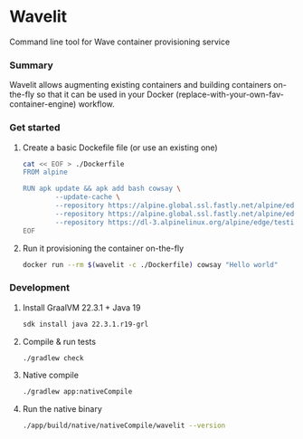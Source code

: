 # Wavelit 

Command line tool for Wave container provisioning service

### Summary 

Wavelit allows augmenting existing containers and building containers on-the-fly so
that it can be used in your Docker (replace-with-your-own-fav-container-engine) workflow.

### Get started

1. Create a basic Dockefile file (or use an existing one)
   
    ```bash
    cat << EOF > ./Dockerfile
    FROM alpine 

    RUN apk update && apk add bash cowsay \
            --update-cache \
            --repository https://alpine.global.ssl.fastly.net/alpine/edge/community \
            --repository https://alpine.global.ssl.fastly.net/alpine/edge/main \
            --repository https://dl-3.alpinelinux.org/alpine/edge/testing
    EOF
    ```

2. Run it provisioning the container on-the-fly


    ```bash
    docker run --rm $(wavelit -c ./Dockerfile) cowsay "Hello world"
    ```


### Development 

1. Install GraalVM 22.3.1 + Java 19 

    ```bash
    sdk install java 22.3.1.r19-grl
    ```

2. Compile & run tests 

    ```bash
    ./gradlew check
    ```

3. Native compile

    ```bash
    ./gradlew app:nativeCompile
    ```

4. Run the native binary 

    ```bash
    ./app/build/native/nativeCompile/wavelit --version
    ```
